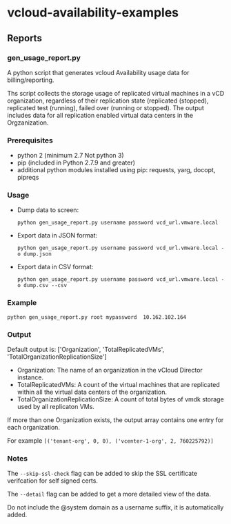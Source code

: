 

# vcloud-availability-examples

## Reports

### gen_usage_report.py
A python script that generates vcloud Availability usage data for billing/reporting. 

Ths script collects the storage usage of replicated virtual machines in a vCD organization, regardless of their replication state (replicated (stopped), replicated test (running), failed over (running or stopped).
The output includes data for all replication enabled virtual data centers in the Orgzanization.

### Prerequisites

* python 2 (minimum 2.7 Not python 3)
* pip      (included in Python 2.7.9 and greater)
* additional python modules installed using pip: requests, yarg, docopt, pipreqs

### Usage

* Dump data to screen:

  ```python gen_usage_report.py username password vcd_url.vmware.local```

* Export data in JSON format:

  ```python gen_usage_report.py username password vcd_url.vmware.local -o dump.json```

* Export data in CSV format:

  ```python gen_usage_report.py username password vcd_url.vmware.local -o dump.csv --csv```

### Example

```python gen_usage_report.py root mypassword  10.162.102.164 ```

### Output 

Default output is: ['Organization', 'TotalReplicatedVMs', 'TotalOrganizationReplicationSize']

* Organization: The name of an organization in the vCloud Director instance.
* TotalReplicatedVMs: A count of the virtual machines that are replicated within all the virtual data centers of the organization.
* TotalOrganizationReplicationSize: A count of total bytes of vmdk storage used by all replicaton VMs.

If more than one Organization exists, the output array contains one entry for each organization.

For example
```[('tenant-org', 0, 0), ('vcenter-1-org', 2, 760225792)]```



### Notes

The ```--skip-ssl-check``` flag can be added to skip the SSL certificate verifcation for self signed certs.

The ```--detail``` flag can be added to get a more detailed view of the data.

Do not include the @system domain as a username suffix, it is automatically added.
